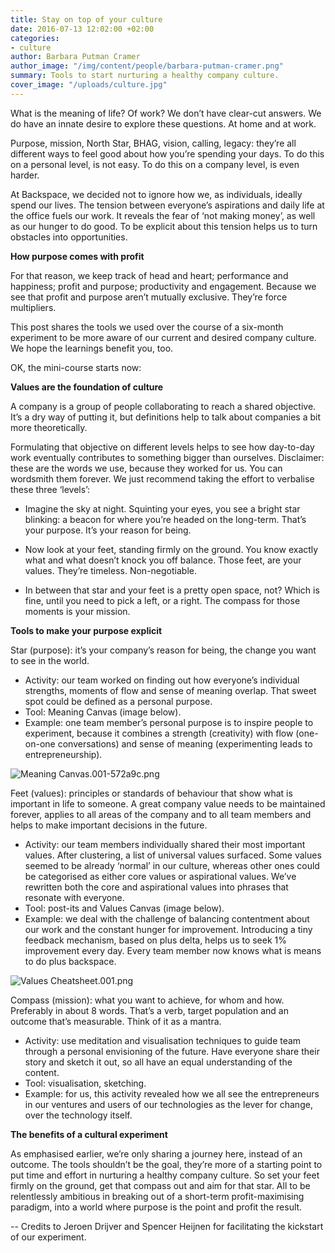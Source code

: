 ```yaml
---
title: Stay on top of your culture
date: 2016-07-13 12:02:00 +02:00
categories:
- culture
author: Barbara Putman Cramer
author_image: "/img/content/people/barbara-putman-cramer.png"
summary: Tools to start nurturing a healthy company culture.
cover_image: "/uploads/culture.jpg"
---
```


What is the meaning of life? Of work? We don’t have clear-cut answers. We do have an innate desire to explore these questions. At home and at work.

Purpose, mission, North Star, BHAG, vision, calling, legacy: they’re all different ways to feel good about how you’re spending your days. To do this on a personal level, is not easy. To do this on a company level, is even harder.

At Backspace, we decided not to ignore how we, as individuals, ideally spend our lives. The tension between everyone’s aspirations and daily life at the office fuels our work. It reveals the fear of ‘not making money’, as well as our hunger to do good. To be explicit about this tension helps us to turn obstacles into opportunities.

**How purpose comes with profit**

For that reason, we keep track of head and heart; performance and happiness; profit and purpose; productivity and engagement. Because we see that profit and purpose aren’t mutually exclusive. They’re force multipliers.

This post shares the tools we used over the course of a six-month experiment to be more aware of our current and desired company culture. We hope the learnings benefit you, too.

OK, the mini-course starts now:

**Values are the foundation of culture**

A company is a group of people collaborating to reach a shared objective. It’s a dry way of putting it, but definitions help to talk about companies a bit more theoretically.

Formulating that objective on different levels helps to see how day-to-day work eventually contributes to something bigger than ourselves. Disclaimer: these are the words we use, because they worked for us. You can wordsmith them forever. We just recommend taking the effort to verbalise these three ‘levels’:

* Imagine the sky at night. Squinting your eyes, you see a bright star blinking: a beacon for where you’re headed on the long-term. That’s your purpose. It’s your reason for being.

* Now look at your feet, standing firmly on the ground. You know exactly what and what doesn’t knock you off balance. Those feet, are your values. They’re timeless. Non-negotiable.

* In between that star and your feet is a pretty open space, not? Which is fine, until you need to pick a left, or a right. The compass for those moments is your mission.

**Tools to make your purpose explicit**

Star (purpose): it’s your company’s reason for being, the change you want to see in the world.

* Activity: our team worked on finding out how everyone’s individual strengths, moments of flow and sense of meaning overlap. That sweet spot could be defined as a personal purpose.
* Tool: Meaning Canvas (image below).
* Example: one team member’s personal purpose is to inspire people to experiment, because it combines a strength (creativity) with flow (one-on-one conversations) and sense of meaning (experimenting leads to entrepreneurship).

![Meaning Canvas.001-572a9c.png](/uploads/Meaning%20Canvas.001-572a9c.png)

Feet (values): principles or standards of behaviour that show what is important in life to someone. A great company value needs to be maintained forever, applies to all areas of the company and to all team members and helps to make important decisions in the future.

* Activity: our team members individually shared their most important values. After clustering, a list of universal values surfaced. Some values seemed to be already ‘normal’ in our culture, whereas other ones could be categorised as either core values or aspirational values. We’ve rewritten both the core and aspirational values into phrases that resonate with everyone.
* Tool: post-its and Values Canvas (image below).
* Example: we deal with the challenge of balancing contentment about our work and the constant hunger for improvement. Introducing a tiny feedback mechanism, based on plus delta, helps us to seek 1% improvement every day. Every team member now knows what is means to do plus backspace.

![Values Cheatsheet.001.png](/uploads/Values%20Cheatsheet.001.png)

Compass (mission): what you want to achieve, for whom and how. Preferably in about 8 words. That’s a verb, target population and an outcome that’s measurable. Think of it as a mantra.

* Activity: use meditation and visualisation techniques to guide team through a personal envisioning of the future. Have everyone share their story and sketch it out, so all have an equal understanding of the content.
* Tool: visualisation, sketching.
* Example: for us, this activity revealed how we all see the entrepreneurs in our ventures and users of our technologies as the lever for change, over the technology itself.

**The benefits of a cultural experiment**

As emphasised earlier, we’re only sharing a journey here, instead of an outcome. The tools shouldn’t be the goal, they’re more of a starting point to put time and effort in nurturing a healthy company culture. So set your feet firmly on the ground, get that compass out and aim for that star. All to be relentlessly ambitious in breaking out of a short-term profit-maximising paradigm, into a world where purpose is the point and profit the result.

-- Credits to Jeroen Drijver and Spencer Heijnen for facilitating the kickstart of our experiment.